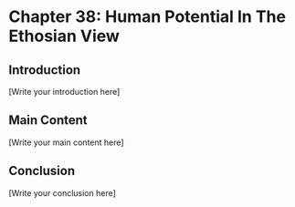 # Chapter 38: Human Potential In The Ethosian View

## Introduction

[Write your introduction here]

## Main Content

[Write your main content here]

## Conclusion

[Write your conclusion here]